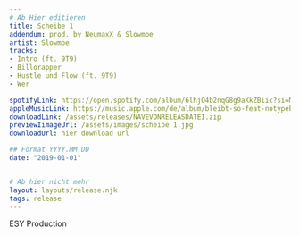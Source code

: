 ```yaml
---
# Ab Hier editieren
title: Scheibe 1
addendum: prod. by NeumaxX & Slowmoe
artist: Slowmoe
tracks:
- Intro (ft. 9T9)
- Billorapper
- Hustle und Flow (ft. 9T9)
- Wer

spotifyLink: https://open.spotify.com/album/6lhjQ4b2nqG8g9aKkZBiic?si=MLriiaBiR4WYk7kzy3quNw
appleMusicLink: https://music.apple.com/de/album/bleibt-so-feat-notypebeats-single/1625719403
downloadLink: /assets/releases/NAVEVONRELEASDATEI.zip
previewIimageUrl: /assets/images/scheibe 1.jpg
downloadUrl: hier download url

## Format YYYY.MM.DD
date: "2019-01-01"


# Ab hier nicht mehr
layout: layouts/release.njk
tags: release
---
```


ESY Production